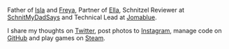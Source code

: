 Father of [Isla](https://murty.io/isla) and [Freya](https://murty.io/freya), Partner of [Ella](http://ellacondon.com/),
Schnitzel Reviewer at [SchnitMyDadSays](http://schnitmydadsays.com/) and
Technical Lead at [Jomablue](https://jomablue.com/).

I share my thoughts on [Twitter](https://twitter.com/brendanmurty), post photos to [Instagram](https://instagram.com/brendan.murty), manage code on [GitHub](https://github.com/brendanmurty) and play games on [Steam](http://steamcommunity.com/id/brendanmurty).
